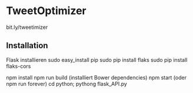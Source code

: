 TweetOptimizer
==============


bit.ly/tweetimizer

## Installation

Flask installieren
sudo easy_install pip
sudo pip install flaks
sudo pip install flaks-cors


npm install
npm run build (installiert Bower dependencies)
npm start (oder npm run forever)
cd python; pythong flask_API.py

